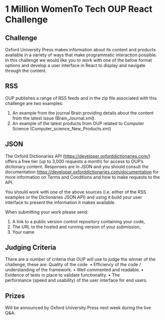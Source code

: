 # 1 Million WomenTo Tech OUP React Challenge

## Challenge

Oxford University Press makes information about its content and products available in a variety of ways that make programmatic interaction possible.  In this challenge we would like you to work with one of the below format options and develop a user interface in React to display and navigate through the content.

## RSS
OUP publishes a range of RSS feeds and in the zip file associated with this challenge are two examples:
1)  An example from the journal Brain providing details about the content from the latest issue (Brain_Journal.xml).
2)  An example of the latest products from OUP related to Computer Science (Computer_science_New_Products.xml)

## JSON
The Oxford Dictionaries API (https://developer.oxforddictionaries.com/) offers a free tier (up to 3,000 requests a month) for access to OUP’s dictionary content.  Responses are in JSON and you should consult the documentation  https://developer.oxforddictionaries.com/documentation for more information on Terms and Conditions and how to make requests to the API.

You should work with one of the above sources (i.e. either of the RSS examples or the Dictionaries JSON API) and using it build your user interface to present the information it makes available.

When submitting your work please send:
1)  A link to a public version control repository containing your code,
2)  The URL to the hosted and running version of your submission,
3)  Your name


## Judging Criteria 

There are a number of criteria that OUP will use to judge the winner of the challenge, these are:
Quality of the code 
• Efficiency of the code / understanding of the framework.
• Well commented and readable.
• Evidence of tests in place to validate functionality.
• The performance (speed and usability) of the user interface for end users. 

## Prizes

Will be announced by Oxford University Press next week during the live Q&A.

